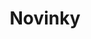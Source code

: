 ---
title: Novinky
menu: Novinky
hide_in_menu: false
content:
    items:
        '@page': /news
    order:
        by: date
        dir: desc
limit: 5
moreinfotext: 'More info...'
readmoretext: Čítať viac
showalltext: 'Zobraziť staršie'
archivelink: '/sk/news/'
---